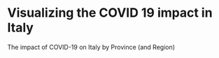 # Visualizing the COVID 19 impact in Italy
The impact of COVID-19 on Italy by Province (and Region)
